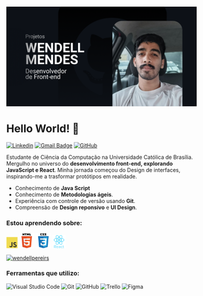 ![image](https://github.com/wendellpereirs/wendellpereirs/blob/main/wallpaper.png)
  
# Hello World! 👋
[![Linkedin](https://img.shields.io/badge/-wendellpereirs-blue?style=flat-square&logo=Linkedin&logoColor=white&link=LINK-DO-SEU-LINKEDIN)](linkedin.com/in/wendellpereirs)
[![Gmail Badge](https://img.shields.io/badge/-pessoal.wendellmendes@email.com-006bed?style=flat-square&logo=Gmail&logoColor=white&link=mailto:SEU-EMAIL)](mailto:pessoal.wendellmendes@gmail.com)
[![GitHub](https://img.shields.io/github/followers/wendellpereirs?label=follow&style=social)](github.com/wendellpereirs)

<p>Estudante de Ciência da Computação na Universidade Católica de Brasília. Mergulho no universo do <strong>desenvolvimento front-end, explorando JavaScript e React</strong>. Minha jornada começou do Design de interfaces, inspirando-me a trasformar protótipos em realidade.</p>
<ul>
  <li>Conhecimento de <strong>Java Script</strong></li>
  <li>Conhecimento de <b>Metodologias ágeis</b>.</li>
  <li>Experiência com controle de versão usando <b>Git</b>.</li>
  <li>Compreensão de <b>Design reponsivo</b> e <strong>UI Design</strong>.</li>
</ul>
</main>

<h3>Estou aprendendo sobre:</h3>
<p>
<img src="https://raw.githubusercontent.com/devicons/devicon/master/icons/javascript/javascript-original.svg" alt="javascript" width="30" height="30">
<img src="https://raw.githubusercontent.com/devicons/devicon/master/icons/html5/html5-original-wordmark.svg" alt="html5" width="40" height="40">
<img src="https://raw.githubusercontent.com/devicons/devicon/master/icons/css3/css3-original-wordmark.svg" alt="css3" width="40" height="40">
<img src="https://raw.githubusercontent.com/devicons/devicon/master/icons/react/react-original-wordmark.svg" alt="react" width="35" height="35"/>
</p>

[![wendellpereirs](https://github-readme-stats.vercel.app/api/top-langs/?username=wendellpereirs&hide=html&layout=compact&theme=dark)](https://github.com/anuraghazra/github-readme-stats)


<h3>Ferramentas que utilizo:</h3>

![Visual Studio Code](https://img.shields.io/badge/-Visual%20Studio%20Code-333333?style=flat&logo=visual-studio-code&logoColor=007ACC)
![Git](https://img.shields.io/badge/-Git-333333?style=flat&logo=git)
![GitHub](https://img.shields.io/badge/-GitHub-333333?style=flat&logo=github)
![Trello](https://img.shields.io/badge/-Trello-333333?style=flat&logo=trello&logoColor=007ACC)
![Figma](https://img.shields.io/badge/-Figma-333333?style=flat&logo=figma&logoColor=007ACC)

